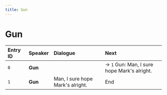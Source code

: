 ```yaml
---
title: Gun
---
```


# Gun


| Entry ID | Speaker | Dialogue | Next |
| :------- | :------ | :------- | :------------ |
| `0` | **Gun** |  | → `1` Gun: Man, I sure hope Mark's alright\. |
| `1` | **Gun** | Man, I sure hope Mark's alright\. | End |
